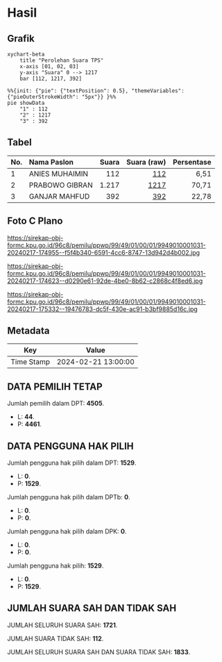 # Hasil

## Grafik

```mermaid
xychart-beta
    title "Perolehan Suara TPS"
    x-axis [01, 02, 03]
    y-axis "Suara" 0 --> 1217
    bar [112, 1217, 392]
```

```mermaid
%%{init: {"pie": {"textPosition": 0.5}, "themeVariables": {"pieOuterStrokeWidth": "5px"}} }%%
pie showData
    "1" : 112
    "2" : 1217
    "3" : 392
```

## Tabel

| No. | Nama Paslon    | Suara | Suara (raw) | Persentase |
|:--- |:-------------- | -----:| -----------:| ----------:|
| 1   | ANIES MUHAIMIN | 112   | [112][p-1]  | 6,51       |
| 2   | PRABOWO GIBRAN | 1.217 | [1217][p-2] | 70,71      |
| 3   | GANJAR MAHFUD  | 392   | [392][p-3]  | 22,78      |


[p-1]: https://github.com/gigit-pemilu/pemilu-2024-99-luar-negeri/blob/main/pilpres/hitung-suara/sub/99-luar-negeri/sub/49-hong-kong-republik-rakyat-tiongkok/sub/01-hong-kong-republik-rakyat-tiongkok/sub/0001-hong-kong-republik-rakyat-tiongkok/sub/031-pos-027/sub/paslon-1.txt
[p-2]: https://github.com/gigit-pemilu/pemilu-2024-99-luar-negeri/blob/main/pilpres/hitung-suara/sub/99-luar-negeri/sub/49-hong-kong-republik-rakyat-tiongkok/sub/01-hong-kong-republik-rakyat-tiongkok/sub/0001-hong-kong-republik-rakyat-tiongkok/sub/031-pos-027/sub/paslon-2.txt
[p-3]: https://github.com/gigit-pemilu/pemilu-2024-99-luar-negeri/blob/main/pilpres/hitung-suara/sub/99-luar-negeri/sub/49-hong-kong-republik-rakyat-tiongkok/sub/01-hong-kong-republik-rakyat-tiongkok/sub/0001-hong-kong-republik-rakyat-tiongkok/sub/031-pos-027/sub/paslon-3.txt

## Foto C Plano

https://sirekap-obj-formc.kpu.go.id/96c8/pemilu/ppwp/99/49/01/00/01/9949010001031-20240217-174955--f5f4b340-6591-4cc6-8747-13d942d4b002.jpg

https://sirekap-obj-formc.kpu.go.id/96c8/pemilu/ppwp/99/49/01/00/01/9949010001031-20240217-174623--d0290e61-92de-4be0-8b62-c2868c4f8ed6.jpg

https://sirekap-obj-formc.kpu.go.id/96c8/pemilu/ppwp/99/49/01/00/01/9949010001031-20240217-175332--19476783-dc5f-430e-ac91-b3bf9885d16c.jpg


## Metadata

| Key        | Value               |
| ---------- | ------------------- |
| Time Stamp | 2024-02-21 13:00:00 |


## DATA PEMILIH TETAP

Jumlah pemilih dalam DPT: **4505**.
 * L: **44**.
 * P: **4461**.

## DATA PENGGUNA HAK PILIH

Jumlah pengguna hak pilih dalam DPT: **1529**.
 * L: **0**.
 * P: **1529**.

Jumlah pengguna hak pilih dalam DPTb: **0**.
 * L: **0**.
 * P: **0**.

Jumlah pengguna hak pilih dalam DPK: **0**.
 * L: **0**.
 * P: **0**.

Jumlah pengguna hak pilih: **1529**.
 * L: **0**.
 * P: **1529**.

## JUMLAH SUARA SAH DAN TIDAK SAH

JUMLAH SELURUH SUARA SAH: **1721**.

JUMLAH SUARA TIDAK SAH: **112**.

JUMLAH SELURUH SUARA SAH DAN SUARA TIDAK SAH: **1833**.


